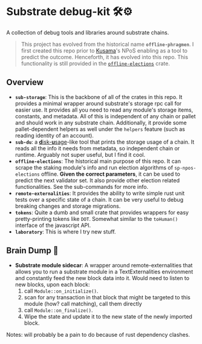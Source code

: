 # Substrate debug-kit 🛠⚙️

A collection of debug tools and libraries around substrate chains.

> This project has evolved from the historical name **`offline-phragmen`**. I first created this repo
> prior to [Kusama](https://kusama.network/)'s NPoS enabling as a tool to predict the outcome. Henceforth, it has evolved
> into this repo. This functionality is still provided in the [`offline-elections`](https://github.com/paritytech/offline-phragmen/tree/master/offline-election) crate.

## Overview

- **`sub-storage`**: This is the backbone of all of the crates in this repo. It provides a minimal
  wrapper around substrate's storage rpc call for easier use. It provides all you need to read any
  module's storage items, constants, and metadata. All of this is independent of any chain or pallet
  and should work in any substrate chain. Additionally, it provide some pallet-dependent helpers as
  well under the `helpers` feature (such as reading identity of an account).
- **`sub-du`**: a [**d**isk-**u**sage](https://en.wikipedia.org/wiki/Du_(Unix))-like tool that prints the storage usage of a chain. It reads all the info
  it needs from metadata, so independent chain or runtime. Arguably not super useful, but I find it
  cool.
- **`offline-elections`**: The historical main purpose of this repo. It can scrape the staking
  module's info and run election algorithms of `sp-npos-elections` offline. **Given the correct
  parameters**, it can be used to predict the next validator set. It also provide other election
  related functionalities. See the sub-commands for more info.
- **`remote-externalities`**: It provides the ability to write simple rust unit tests over a
  specific state of a chain. It can be very useful to debug breaking changes and storage migrations.
- **`tokens`**: Quite a dumb and small crate that provides wrappers for easy pretty-printing tokens
  like `DOT`. Somewhat similar to the `toHuman()` interface of the javascript API.
- **`laboratory`**: This is where I try new stuff.

## Brain Dump 🧠

- **Substrate module sidecar**: A wrapper around remote-externalities that allows you to run a
  substrate module in a TextExternalities environment and constantly feed the new block data into
  it. Would need to listen to new blocks, upon each block:
  1. call `Module::on_initialize()`.
  2. scan for any transaction in that block that might be targeted to this module (how? call
     matching), call them directly
  3. call `Module::on_finalize()`.
  4. Wipe the state and update it to the new state of the newly imported block.

Notes: will probably be a pain to do because of rust dependency clashes.
